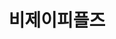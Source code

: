 ---
id: 22
title: 비제이피플즈
caption: No.1 CPA 마케팅 플랫폼
url: https://bjpeoples.com/
category: Web
device: PC, Mobile
size: large
---